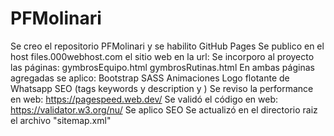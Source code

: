 # PFMolinari

Se creo el repositorio PFMolinari y se habilito GitHub Pages
Se publico en el host files.000webhost.com el sitio web en la url:
Se incorporo al proyecto las páginas:
	gymbrosEquipo.html
	gymbrosRutinas.html
En ambas páginas agregadas se aplico:
	Bootstrap
	SASS
	Animaciones	
	Logo flotante de Whatsapp
	SEO (tags keywords y description y )
Se reviso la performance en web: https://pagespeed.web.dev/ 
Se validó el código en web: https://validator.w3.org/nu/
Se aplico SEO
	Se actualizó en el directorio raiz el archivo "sitemap.xml"

